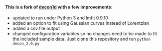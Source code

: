 #### This is a fork of [decon1d](https://github.com/hughests/decon1d) with a few improvements:

 - updated to run under Python 3 and lmfit 0.9.10
 - added an option to fit using Gaussian curves instead of Lorentzian
 - added a csv file output
 - changed configuration variables so no changes need to be made to fit the included sample data. Just clone this repository and run `python decon_2.0.py`
